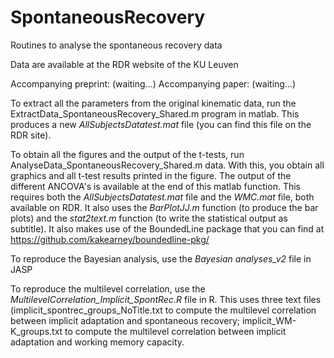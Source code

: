 # SpontaneousRecovery Routines to analyse the spontaneous recovery dataData are available at the RDR website of the KU LeuvenAccompanying preprint: (waiting...)Accompanying paper: (waiting...)To extract all the parameters from the original kinematic data, run the ExtractData\_SpontaneousRecovery\_Shared.m program in matlab. This produces a new _AllSubjectsDatatest.mat_ file (you can find this file on the RDR site).To obtain all the figures and the output of the t-tests, run AnalyseData\_SpontaneousRecovery\_Shared.m data. With this, you obtain all graphics and all t-test results printed in the figure. The output of the different ANCOVA's is available at the end of this matlab function. This requires both the _AllSubjectsDatatest.mat_ file and the _WMC.mat_ file, both available on RDR. It also uses the _BarPlotJJ.m_ function (to produce the bar plots) and the _stat2text.m_ function (to write the statistical output as subtitle). It also makes use of the BoundedLine package that you can find at https://github.com/kakearney/boundedline-pkg/To reproduce the Bayesian analysis, use the _Bayesian analyses\_v2_ file in JASPTo reproduce the multilevel correlation, use the  _MultilevelCorrelation\_Implicit\_SpontRec.R_ file in R. This uses three text files (implicit\_spontrec\_groups\_NoTitle.txt to compute the multilevel correlation between implicit adaptation and spontaneous recovery; implicit_WM-K\_groups.txt to compute the multilevel correlation between implicit adaptation and working memory capacity.